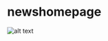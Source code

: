 # newshomepage
 

![alt text]([http://url/to/img.png](https://raw.githubusercontent.com/adao00ribeiro/newshomepage/main/public/newshomepage%20demo.png?token=GHSAT0AAAAAAB6BFAI77OM7HAQVKM4UV6Z6ZBMGEOA))
